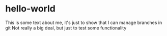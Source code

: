# hello-world
This is some text about me, it's just to show that I can manage branches in git
Not really a big deal, but just to test some functionality
